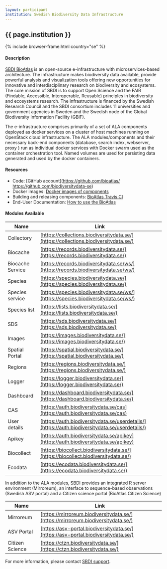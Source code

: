 ```yaml
---
layout: participant
institution: Swedish Biodiversity Data Infrastructure
---
```


## {{ page.institution }}

{% include browser-frame.html country="se" %}

#### Description
[SBDI BioAtlas](https://biodiversitydata.se/) is an open-source e-infrastructure with microservices-based architecture. The infrastructure makes biodiversity data available, provide powerful analysis and visualization tools offering new opportunities for innovative and interdisciplinary research on biodiversity and ecosystems. The core mission of SBDI is to support Open Science and the FAIR (Findable, Accessible, Interoperable, Reusable) principles in biodiversity and ecosystems research. The infrastructure is financed by the Swedish Research Council and the SBDI consortium includes 11 universities and government agencies in Sweden and the Swedish node of the Global Biodiversity Information Facility (GBIF).

The e-infrastructure comprises primarily of a set of ALA components deployed as docker services on a cluster of host machines running on OpenStack cloud infrastructure. The ALA modules/components and their necessary back-end components (database, search index, webserver, proxy ) run as individual docker services with Docker swarm used as the container orchestration tool. Named volumes are used for persisting data generated and used by the docker containers.

#### Resources

- Code: [GitHub account](https://github.com/bioatlas/ https://github.com/biodiversitydata-se)
- Docker images: [Docker images of components](https://hub.docker.com/u/bioatlas/)
- Building and releasing components: [BioAtlas Travis CI](https://travis-ci.org/bioatlas/)
- End-User Documentation: [How to use the BioAtlas](https://docs.biodiversitydata.se/)

#### Modules Available

| Name             | Link                                                                                         |
|------------------|----------------------------------------------------------------------------------------------|
| Collectory       | [https://collections.biodiversitydata.se/](https://collections.biodiversitydata.se/)         |
| Biocache         | [https://records.biodiversitydata.se/](https://records.biodiversitydata.se/)                 |
| Biocache Service | [https://records.biodiversitydata.se/ws/](https://records.biodiversitydata.se/ws/)           |
| Species          | [https://species.biodiversitydata.se/](https://species.biodiversitydata.se/)                 |
| Species service  | [https://species.biodiversitydata.se/ws/](https://species.biodiversitydata.se/ws/)           |
| Species list     | [https://lists.biodiversitydata.se/](https://lists.biodiversitydata.se/)                     |
| SDS              | [https://sds.biodiversitydata.se/](https://sds.biodiversitydata.se/)                         |
| Images           | [https://images.biodiversitydata.se/](https://images.biodiversitydata.se/)                   |
| Spatial Portal   | [https://spatial.biodiversitydata.se/](https://spatial.biodiversitydata.se/)                 |
| Regions          | [https://regions.biodiversitydata.se/](https://regions.biodiversitydata.se/)                 |
| Logger           | [https://logger.biodiversitydata.se/](https://logger.biodiversitydata.se/)                   |
| Dashboard        | [https://dashboard.biodiversitydata.se/](https://dashboard.biodiversitydata.se/)             |
| CAS              | [https://auth.biodiversitydata.se/cas](https://auth.biodiversitydata.se/cas)                 |
| User details     | [https://auth.biodiversitydata.se/userdetails/](https://auth.biodiversitydata.se/userdetails/) |
| Apikey           | [https://auth.biodiversitydata.se/apikey](https://auth.biodiversitydata.se/apikey)           |
| Biocollect       | [https://biocollect.biodiversitydata.se/](https://biocollect.biodiversitydata.se/)           |
| Ecodata          | [https://ecodata.biodiversitydata.se/](https://ecodata.biodiversitydata.se/)                 |

In addition to the ALA modules, SBDI provides an integrated R server environment (Mirroreum), an interface to sequence-based observations (Swedish ASV portal) and a Citizen science portal (BioAtlas Citizen Science)

| Name             | Link                                                                                         |
|------------------|----------------------------------------------------------------------------------------------|
|Mirroreum         |[https://mirroreum.biodiversitydata.se/](https://mirroreum.biodiversitydata.se/)              |
|ASV Portal        |[https://asv-portal.biodiversitydata.se/](https://asv-portal.biodiversitydata.se/)            |
|Citizen Science   |[https://ctzn.biodiversitydata.se/](https://ctzn.biodiversitydata.se/)                        |

For more information, please contact [SBDI support](https://docs.biodiversitydata.se/support/).

